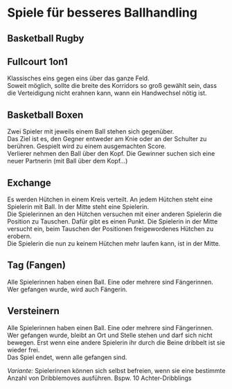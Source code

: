 # Spiele für besseres Ballhandling
## Basketball Rugby

## Fullcourt 1on1
Klassisches eins gegen eins über das ganze Feld.  
Soweit möglich, sollte die breite des Korridors so groß gewählt sein, dass die Verteidigung nicht erahnen kann,
wann ein Handwechsel nötig ist.

## Basketball Boxen
Zwei Spieler mit jeweils einem Ball stehen sich gegenüber.  
Das Ziel ist es, den Gegner entweder am Knie oder an der Schulter zu berühren. Gespielt wird zu einem ausgemachten Score.  
Verlierer nehmen den Ball über den Kopf. Die Gewinner suchen sich eine neuer Partnerin (mit Ball über dem Kopf...)

## Exchange
Es werden Hütchen in einem Kreis verteilt. An jedem Hütchen steht eine Spielerin mit Ball. In der Mitte steht eine Spielerin.  
Die Spielerinnen an den Hütchen versuchen mit einer anderen Spielerin die Position zu Tauschen. Dafür gibt es einen Punkt.
Die Spielerin in der Mitte versucht ein, beim Tauschen der Positionen freigewordenes Hütchen zu erobern.  
Die Spielerin die nun zu keinem Hütchen mehr laufen kann, ist in der Mitte.

## Tag (Fangen)
Alle Spielerinnen haben einen Ball. Eine oder mehrere sind Fängerinnen. Wer gefangen wurde, wird auch Fängerin.

## Versteinern
Alle Spielerinnen haben einen Ball. Eine oder mehrere sind Fängerinnen. Wer gefangen wurde, bleibt an Ort und Stelle stehen
und darf sich nicht bewegen. Erst wenn eine andere Spielerin ihr durch die Beine dribbelt ist sie wieder frei.  
Das Spiel endet, wenn alle gefangen sind.

_Variante:_ Spielerinnen können sich selbst befreien, wenn sie eine bestimmte Anzahl von Dribblemoves ausführen. Bspw. 10 Achter-Dribblings
